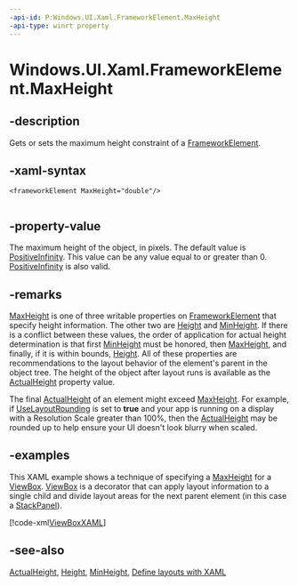 ```yaml
---
-api-id: P:Windows.UI.Xaml.FrameworkElement.MaxHeight
-api-type: winrt property
---
```


<!-- Property syntax
public double MaxHeight { get;  set; }
-->

# Windows.UI.Xaml.FrameworkElement.MaxHeight

## -description
Gets or sets the maximum height constraint of a [FrameworkElement](frameworkelement.md).

## -xaml-syntax
```xaml
<frameworkElement MaxHeight="double"/>
 
```


## -property-value
The maximum height of the object, in pixels. The default value is [PositiveInfinity](https://msdn.microsoft.com/library/system.double.positiveinfinity.aspx). This value can be any value equal to or greater than 0. [PositiveInfinity](https://msdn.microsoft.com/library/system.double.positiveinfinity.aspx) is also valid.

## -remarks
[MaxHeight](frameworkelement_maxheight.md) is one of three writable properties on [FrameworkElement](frameworkelement.md) that specify height information. The other two are [Height](frameworkelement_height.md) and [MinHeight](frameworkelement_minheight.md). If there is a conflict between these values, the order of application for actual height determination is that first [MinHeight](frameworkelement_minheight.md) must be honored, then [MaxHeight](frameworkelement_maxheight.md), and finally, if it is within bounds, [Height](frameworkelement_height.md). All of these properties are recommendations to the layout behavior of the element's parent in the object tree. The height of the object after layout runs is available as the [ActualHeight](frameworkelement_actualheight.md) property value.

The final [ActualHeight](frameworkelement_actualheight.md) of an element might exceed [MaxHeight](frameworkelement_maxheight.md). For example, if [UseLayoutRounding](uielement_uselayoutrounding.md) is set to **true** and your app is running on a display with a Resolution Scale greater than 100%, then the [ActualHeight](frameworkelement_actualheight.md) may be rounded up to help ensure your UI doesn't look blurry when scaled.

## -examples
This XAML example shows a technique of specifying a [MaxHeight](frameworkelement_maxheight.md) for a [ViewBox](../windows.ui.xaml.controls/viewbox.md). [ViewBox](../windows.ui.xaml.controls/viewbox.md) is a decorator that can apply layout information to a single child and divide layout areas for the next parent element (in this case a [StackPanel](../windows.ui.xaml.controls/stackpanel.md)).



[!code-xml[ViewBoxXAML](../windows.ui.xaml/code/ViewBoxSnippet/csharp/MainPage.xaml#SnippetViewBoxXAML)]

## -see-also
[ActualHeight](frameworkelement_actualheight.md), [Height](frameworkelement_height.md), [MinHeight](frameworkelement_minheight.md), [Define layouts with XAML](https://msdn.microsoft.com/library/8d4e4162-1c9c-48f4-8a94-34976fb17079)
